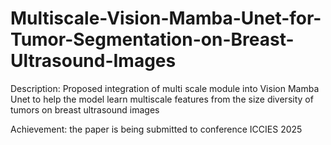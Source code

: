 # Multiscale-Vision-Mamba-Unet-for-Tumor-Segmentation-on-Breast-Ultrasound-Images

Description: Proposed integration of multi scale module into Vision Mamba Unet to help the model learn multiscale features from the size diversity of tumors on breast ultrasound images

Achievement: the paper is being submitted to conference ICCIES 2025 
